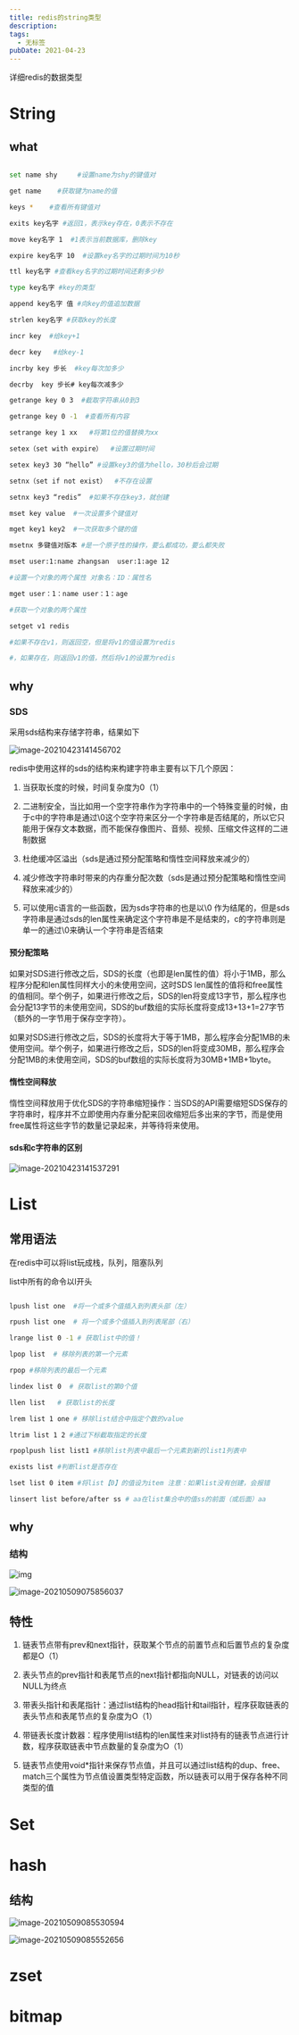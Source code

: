 ```yaml
---
title: redis的string类型
description: 
tags:
  - 无标签
pubDate: 2021-04-23
---
```



详细redis的数据类型



<!-- more -->



# String



## what



```Bash

set name shy     #设置name为shy的键值对

get name    #获取键为name的值

keys *    #查看所有键值对

exits key名字 #返回1，表示key存在，0表示不存在

move key名字 1  #1表示当前数据库，删除key

expire key名字 10  #设置key名字的过期时间为10秒

ttl key名字 #查看key名字的过期时间还剩多少秒

type key名字 #key的类型

append key名字 值 #向key的值追加数据

strlen key名字 #获取key的长度

incr key  #给key+1

decr key   #给key-1

incrby key 步长  #key每次加多少

decrby  key 步长# key每次减多少

getrange key 0 3  #截取字符串从0到3

getrange key 0 -1  #查看所有内容

setrange key 1 xx   #将第1位的值替换为xx

setex（set with expire）  #设置过期时间

setex key3 30 “hello” #设置key3的值为hello，30秒后会过期

setnx（set if not exist）  #不存在设置

setnx key3 “redis”  #如果不存在key3，就创建

mset key value  #一次设置多个键值对

mget key1 key2  #一次获取多个键的值

msetnx 多键值对版本 #是一个原子性的操作，要么都成功，要么都失败 

mset user:1:name zhangsan  user:1:age 12

#设置一个对象的两个属性 对象名：ID：属性名

mget user：1：name user：1：age

#获取一个对象的两个属性

setget v1 redis

#如果不存在v1，则返回空，但是将v1的值设置为redis

#，如果存在，则返回v1的值，然后将v1的设置为redis

```



## why



### SDS



采用sds结构来存储字符串，结果如下



![image-20210423141456702](https://gitee.com/flow_disaster/blog-map-bed/raw/master/img/image-20210423141456702.png)



redis中使用这样的sds的结构来构建字符串主要有以下几个原因：



1. 当获取长度的时候，时间复杂度为0（1）

2. 二进制安全，当比如用一个空字符串作为字符串中的一个特殊变量的时候，由于c中的字符串是通过\0这个空字符来区分一个字符串是否结尾的，所以它只能用于保存文本数据，而不能保存像图片、音频、视频、压缩文件这样的二进制数据

3. 杜绝缓冲区溢出（sds是通过预分配策略和惰性空间释放来减少的）

4. 减少修改字符串时带来的内存重分配次数（sds是通过预分配策略和惰性空间释放来减少的）

5. 可以使用c语言的一些函数，因为sds字符串的也是以\0 作为结尾的，但是sds字符串是通过sds的len属性来确定这个字符串是不是结束的，c的字符串则是单一的通过\0来确认一个字符串是否结束



#### 预分配策略



如果对SDS进行修改之后，SDS的长度（也即是len属性的值）将小于1MB，那么程序分配和len属性同样大小的未使用空间，这时SDS len属性的值将和free属性的值相同。举个例子，如果进行修改之后，SDS的len将变成13字节，那么程序也会分配13字节的未使用空间，SDS的buf数组的实际长度将变成13+13+1=27字节（额外的一字节用于保存空字符）。



如果对SDS进行修改之后，SDS的长度将大于等于1MB，那么程序会分配1MB的未使用空间。举个例子，如果进行修改之后，SDS的len将变成30MB，那么程序会分配1MB的未使用空间，SDS的buf数组的实际长度将为30MB+1MB+1byte。



#### 惰性空间释放



惰性空间释放用于优化SDS的字符串缩短操作：当SDS的API需要缩短SDS保存的字符串时，程序并不立即使用内存重分配来回收缩短后多出来的字节，而是使用free属性将这些字节的数量记录起来，并等待将来使用。



#### sds和c字符串的区别



![image-20210423141537291](https://gitee.com/flow_disaster/blog-map-bed/raw/master/img/image-20210423141537291.png)



# List



## 常用语法



在redis中可以将list玩成栈，队列，阻塞队列



list中所有的命令以l开头



```Bash

lpush list one  #将一个或多个值插入到列表头部（左）

rpush list one  # 将一个或多个值插入到列表尾部（右）

lrange list 0 -1 # 获取list中的值！

lpop list  # 移除列表的第一个元素

rpop #移除列表的最后一个元素

lindex list 0  # 获取list的第0个值

llen list   # 获取list的长度

lrem list 1 one # 移除list结合中指定个数的value

ltrim list 1 2 #通过下标截取指定的长度

rpoplpush list list1 #移除list列表中最后一个元素到新的list1列表中

exists list #判断list是否存在

lset list 0 item #将list【0】的值设为item 注意：如果list没有创建，会报错

linsert list before/after ss # aa在list集合中的值ss的前面（或后面）aa

```



## why



### 结构



![img](https://gitee.com/flow_disaster/blog-map-bed/raw/master/img/image-20210509075834547.png)



![image-20210509075856037](https://gitee.com/flow_disaster/blog-map-bed/raw/master/img/image-20210509075856037.png)



## 特性



1. 链表节点带有prev和next指针，获取某个节点的前置节点和后置节点的复杂度都是O（1）

2. 表头节点的prev指针和表尾节点的next指针都指向NULL，对链表的访问以NULL为终点

3. 带表头指针和表尾指针：通过list结构的head指针和tail指针，程序获取链表的表头节点和表尾节点的复杂度为O（1）

4. 带链表长度计数器：程序使用list结构的len属性来对list持有的链表节点进行计数，程序获取链表中节点数量的复杂度为O（1）

5. 链表节点使用void*指针来保存节点值，并且可以通过list结构的dup、free、match三个属性为节点值设置类型特定函数，所以链表可以用于保存各种不同类型的值



# Set



# hash



## 结构



![image-20210509085530594](https://gitee.com/flow_disaster/blog-map-bed/raw/master/img/image-20210509085530594.png)



![image-20210509085552656](https://gitee.com/flow_disaster/blog-map-bed/raw/master/img/image-20210509085552656.png)



# zset



# bitmap